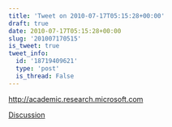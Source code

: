 ```yaml
---
title: 'Tweet on 2010-07-17T05:15:28+00:00'
draft: true
date: 2010-07-17T05:15:28+00:00
slug: '201007170515'
is_tweet: true
tweet_info:
  id: '18719409621'
  type: 'post'
  is_thread: False
---
```




http://academic.research.microsoft.com

[Discussion](https://x.com/sytelus/status/18719409621)
